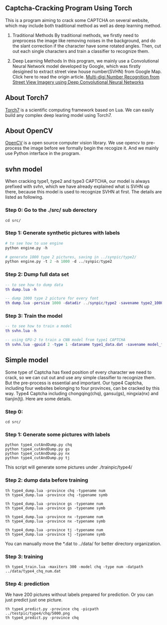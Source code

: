 ## Captcha-Cracking Program Using Torch

This is a program aiming to crack some CAPTCHA on several website, which may
include both traditional method as well as deep learning method.

1. Traditional Methods
By traditional methods, we firstly need to preprocess the image like removing noises
in the background, and do the slant correction if the character have some rotated angles.
Then, cut out each single characters and train a classifier to recognize them.

2. Deep Learning Methods
In this program, we mainly use a Convolutional Neural Network model developed by Google,
which was firstly desigined to extract street view house number(SVHN) from Google Map.
Click here to read the origin article.
[Multi-digi Number Recognition from Street View Imagery using Deep Convolutional Neural Networks](http://arxiv.org/abs/1312.6082)

## About Torch7
[Torch7](http://torch.ch) is a scientific computing framework based on Lua. We can easily build
any complex deep learing model using Torch7.

## About OpenCV
[OpenCV](http://opencv.org) is a open source computer vision library. We use opencv to pre-process
the image before we formally begin the recogize it. And we mainly use Python interface in the program.

## svhn model
When cracking type1, type2 and type3 CAPTCHA, our model is always prefixed with svhn, 
which we have already explained what is SVHN up there, because this model is used to recognize SVHN at first.
The details are listed as following.

### Step 0: Go to the ./src/ sub derectory
```shell
cd src/
```

### Step 1: Generate synthetic pictures with labels
```python
# to see how to use engine
python engine.py -h

# generate 1000 type 2 pictures, saving in ../synpic/type2/
python engine.py -t 2 -n 1000 -d ../synpic/type2
```

### Step 2: Dump full data set
```lua
-- to see how to dump data
th dump.lua -h

-- dump 1000 type 2 picture for every font
th dump.lua -persize 1000 -datadir ../synpic/type2 -savename type2_1000.dat
```

### Step 3: Train the model
```lua
-- to see how to train a model
th svhn.lua -h

-- using GPU-2 to train a CNN model from type1 CAPTCHA
th svhn.lua -gpuid 2 -type 1 -dataname type1_data.dat -savename model_type1.t7
```

## Simple model
Some type of Captcha has fixed position of every character we need to crack, so we can cut out and
use any simple classifier to recognize them. But the pre-process is essential and important.
Our type4 Captcha, including four websites belonging to four provinces, can be cracked by this way.
Type4 Captcha including chongqing(chq), gansu(gs), ningxia(nx) and tianjin(tj).
Here are some details.

### Step 0: 
```shell
cd src/
```

### Step 1: Generate some pictures with labels
```shell
python type4_cutAndDump.py chq
python type4_cutAndDump.py gs
python type4_cutAndDump.py nx
python type4_cutAndDump.py tj
```
This script will generate some pictures under ./trainpic/type4/

### Step 2: dump data before training
```shell
th type4_dump.lua -province chq -typename num
th type4_dump.lua -province chq -typename symb

th type4_dump.lua -province gs -typename num
th type4_dump.lua -province gs -typename symb

th type4_dump.lua -province nx -typename num
th type4_dump.lua -province nx -typename symb

th type4_dump.lua -province tj -typename num
th type4_dump.lua -province tj -typename symb
```
You can manually move the *.dat to ../data/ for better directory organization.

### Step 3: training
```shell
th type4_train.lua -maxiters 300 -model chq -type num -datpath ../data/type4_chq_num.dat
```

### Step 4: prediction
We have 200 pictures without labels prepared for prediction. 
Or you can just predict just one picture.
```shell
th type4_predict.py -province chq -picpath ../testpic/type4/chq/5000.png
th type4_predict.py -province chq 
```
